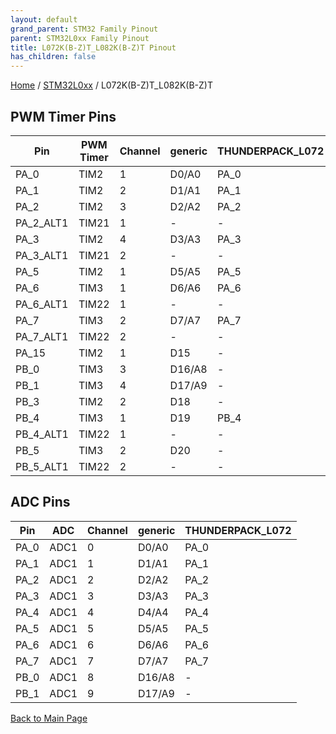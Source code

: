 ```yaml
---
layout: default
grand_parent: STM32 Family Pinout
parent: STM32L0xx Family Pinout
title: L072K(B-Z)T_L082K(B-Z)T Pinout
has_children: false
---
```


[Home](../../index) / [STM32L0xx](../index) / L072K(B-Z)T_L082K(B-Z)T

## PWM Timer Pins

| Pin | PWM Timer | Channel | generic | THUNDERPACK_L072 |
| --- | --- | --- | --- | --- |
| PA_0 | TIM2 | 1 | D0/A0 | PA_0 |
| PA_1 | TIM2 | 2 | D1/A1 | PA_1 |
| PA_2 | TIM2 | 3 | D2/A2 | PA_2 |
| PA_2_ALT1 | TIM21 | 1 | - | - |
| PA_3 | TIM2 | 4 | D3/A3 | PA_3 |
| PA_3_ALT1 | TIM21 | 2 | - | - |
| PA_5 | TIM2 | 1 | D5/A5 | PA_5 |
| PA_6 | TIM3 | 1 | D6/A6 | PA_6 |
| PA_6_ALT1 | TIM22 | 1 | - | - |
| PA_7 | TIM3 | 2 | D7/A7 | PA_7 |
| PA_7_ALT1 | TIM22 | 2 | - | - |
| PA_15 | TIM2 | 1 | D15 | - |
| PB_0 | TIM3 | 3 | D16/A8 | - |
| PB_1 | TIM3 | 4 | D17/A9 | - |
| PB_3 | TIM2 | 2 | D18 | - |
| PB_4 | TIM3 | 1 | D19 | PB_4 |
| PB_4_ALT1 | TIM22 | 1 | - | - |
| PB_5 | TIM3 | 2 | D20 | - |
| PB_5_ALT1 | TIM22 | 2 | - | - |


## ADC Pins

| Pin | ADC | Channel | generic | THUNDERPACK_L072 |
| --- | --- | --- | --- | --- |
| PA_0 | ADC1 | 0 | D0/A0 | PA_0 |
| PA_1 | ADC1 | 1 | D1/A1 | PA_1 |
| PA_2 | ADC1 | 2 | D2/A2 | PA_2 |
| PA_3 | ADC1 | 3 | D3/A3 | PA_3 |
| PA_4 | ADC1 | 4 | D4/A4 | PA_4 |
| PA_5 | ADC1 | 5 | D5/A5 | PA_5 |
| PA_6 | ADC1 | 6 | D6/A6 | PA_6 |
| PA_7 | ADC1 | 7 | D7/A7 | PA_7 |
| PB_0 | ADC1 | 8 | D16/A8 | - |
| PB_1 | ADC1 | 9 | D17/A9 | - |


[Back to Main Page](../../index)